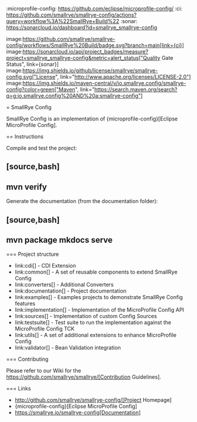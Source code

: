 :microprofile-config: https://github.com/eclipse/microprofile-config/
:ci: https://github.com/smallrye/smallrye-config/actions?query=workflow%3A%22SmallRye+Build%22
:sonar: https://sonarcloud.io/dashboard?id=smallrye_smallrye-config

image:https://github.com/smallrye/smallrye-config/workflows/SmallRye%20Build/badge.svg?branch=main[link={ci}]
image:https://sonarcloud.io/api/project_badges/measure?project=smallrye_smallrye-config&metric=alert_status["Quality Gate Status", link={sonar}]
image:https://img.shields.io/github/license/smallrye/smallrye-config.svg["License", link="http://www.apache.org/licenses/LICENSE-2.0"]
image:https://img.shields.io/maven-central/v/io.smallrye.config/smallrye-config?color=green["Maven", link="https://search.maven.org/search?q=g:io.smallrye.config%20AND%20a:smallrye-config"]

= SmallRye Config

SmallRye Config is an implementation of {microprofile-config}[Eclipse MicroProfile Config].

== Instructions

Compile and test the project:

[source,bash]
----
mvn verify
----

Generate the documentation (from the documentation folder):

[source,bash]
----
mvn package
mkdocs serve
----

=== Project structure

* link:cdi[] - CDI Extension
* link:common[] - A set of reusable components to extend SmallRye Config
* link:converters[] - Additional Converters
* link:documentation[] - Project documentation
* link:examples[] - Examples projects to demonstrate SmallRye Config features
* link:implementation[] - Implementation of the MicroProfile Config API
* link:sources[] - Implementation of custom Config Sources
* link:testsuite[] - Test suite to run the implementation against the MicroProfile Config TCK
* link:utils[] - A set of additional extensions to enhance MicroProfile Config
* link:validator[] - Bean Validation integration

=== Contributing

Please refer to our Wiki for the https://github.com/smallrye/smallrye/[Contribution Guidelines].

=== Links

* http://github.com/smallrye/smallrye-config/[Project Homepage]
* {microprofile-config}[Eclipse MicroProfile Config]
* https://smallrye.io/smallrye-config[Documentation]
